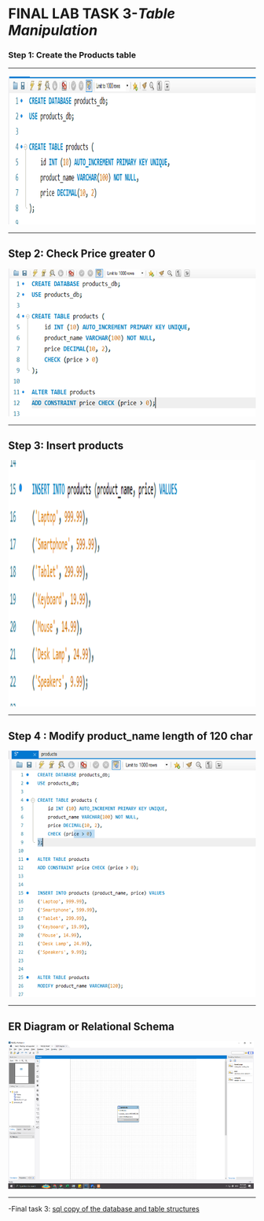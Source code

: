 # **FINAL LAB TASK 3**-*Table Manipulation*

###  Step 1: Create the Products table <HR>

<img src="TASK 1.PNG" width="700" height="300"> <br><HR>

## Step 2: Check Price greater 0

<img src="TASK2.PNG" width="700" height="300"> <br><HR>

## Step 3: Insert products

<img src="TASK 3.PNG" width="700" height="500"> <br><HR>

## Step 4 : Modify product_name length of 120 char

<img src="TASK 4.PNG" width="700" height="500"> <br><HR>

## ER Diagram or Relational Schema

<img src="ER DIAGRAAM.PNG" width="500" height="300"> <br><HR>


-Final task 3: <a href=https://github.com/Mathewski77/EDM-Portfolio_Mathew/tree/main/FINAL%20TASK%203/sql%20database%20task%203> sql copy of the database and table structures </a>

